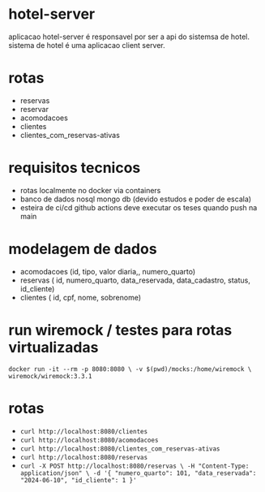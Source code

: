 # hotel-server

aplicacao hotel-server é responsavel por ser a api do sistemsa de hotel.
sistema de hotel é uma aplicacao client server.

# rotas 
- reservas
- reservar
- acomodacoes
- clientes
- clientes_com_reservas-ativas

# requisitos tecnicos
- rotas localmente no docker via containers 
- banco de dados nosql mongo db (devido estudos e poder de escala)
- esteira de ci/cd github actions deve executar os teses quando push na main
 
# modelagem de dados

- acomodacoes (id, tipo, valor diaria,, numero_quarto) 
- reservas ( id, numero_quarto, data_reservada, data_cadastro, status, id_cliente)
-  clientes ( id, cpf, nome, sobrenome)
 
# run wiremock / testes para rotas virtualizadas
`docker run -it --rm -p 8080:8080 \
-v $(pwd)/mocks:/home/wiremock \
wiremock/wiremock:3.3.1`

# rotas 
- `curl http://localhost:8080/clientes`
- `curl http://localhost:8080/acomodacoes`
- `curl http://localhost:8080/clientes_com_reservas-ativas`
- `curl http://localhost:8080/reservas` 
- `curl -X POST http://localhost:8080/reservas \
  -H "Content-Type: application/json" \
  -d '{
  "numero_quarto": 101,
  "data_reservada": "2024-06-10",
  "id_cliente": 1
  }'`